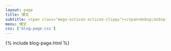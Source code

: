 ```yaml
---
layout: page
title: 博文
subtitle: <span class="mega-octicon octicon-clippy"></span>&nbsp;&nbsp; Take notes about everything new
menu: 博文
css: ['blog-page.css']
---
```

{% include blog-page.html %}